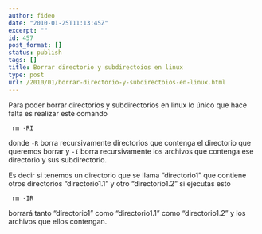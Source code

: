 ```yaml
---
author: fideo
date: "2010-01-25T11:13:45Z"
excerpt: ""
id: 457
post_format: []
status: publish
tags: []
title: Borrar directorio y subdirectoios en linux
type: post
url: /2010/01/borrar-directorio-y-subdirectoios-en-linux.html
---
```

Para poder borrar directorios y subdirectorios en linux lo único que hace falta es realizar este comando

```
 rm -RI
```

donde `-R` borra recursivamente directorios que contenga el directorio que queremos borrar y ` -I ` borra recursivamente los archivos que contenga ese directorio y sus subdirectorio.

Es decir si tenemos un directorio que se llama “directorio1” que contiene otros directorios “directorio1.1” y otro “directorio1.2” si ejecutas esto

```
 rm -IR
```

borrará tanto “directorio1” como “directorio1.1” como “directorio1.2” y los archivos que ellos contengan.
